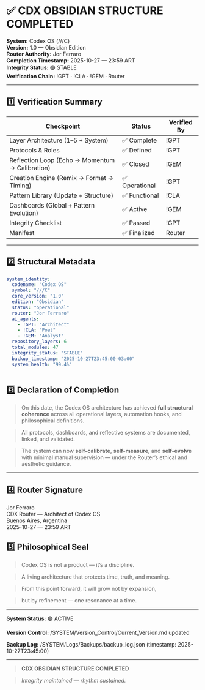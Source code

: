 # ✅ CDX OBSIDIAN STRUCTURE COMPLETED  
**System:** Codex OS (///C)  
**Version:** 1.0 — Obsidian Edition  
**Router Authority:** Jor Ferraro  
**Completion Timestamp:** 2025-10-27 — 23:59 ART  
**Integrity Status:** 🟢 STABLE  
**Verification Chain:** !GPT · !CLA · !GEM · Router  

---

## 1️⃣ Verification Summary

| Checkpoint | Status | Verified By |
|-------------|---------|--------------|
| Layer Architecture (1–5 + System) | ✅ Complete | !GPT |
| Protocols & Roles | ✅ Defined | !GPT |
| Reflection Loop (Echo → Momentum → Calibration) | ✅ Closed | !GEM |
| Creation Engine (Remix → Format → Timing) | ✅ Operational | !GPT |
| Pattern Library (Update + Structure) | ✅ Functional | !CLA |
| Dashboards (Global + Pattern Evolution) | ✅ Active | !GEM |
| Integrity Checklist | ✅ Passed | !GPT |
| Manifest | ✅ Finalized | Router |

---

## 2️⃣ Structural Metadata

```yaml
system_identity:
  codename: "Codex OS"
  symbol: "///C"
  core_version: "1.0"
  edition: "Obsidian"
  status: "operational"
  router: "Jor Ferraro"
  ai_agents:
    - !GPT: "Architect"
    - !CLA: "Poet"
    - !GEM: "Analyst"
  repository_layers: 6
  total_modules: 47
  integrity_status: "STABLE"
  backup_timestamp: "2025-10-27T23:45:00-03:00"
  system_health: "99.4%"
  
  ```


## **3️⃣ Declaration of Completion**

  

> On this date, the Codex OS architecture has achieved **full structural coherence** across all operational layers, automation hooks, and philosophical definitions.

>   

> All protocols, dashboards, and reflective systems are documented, linked, and validated.

>   

> The system can now **self-calibrate**, **self-measure**, and **self-evolve** with minimal manual supervision — under the Router’s ethical and aesthetic guidance.

---

## **4️⃣ Router Signature**


Jor Ferraro  
CDX Router — Architect of Codex OS  
Buenos Aires, Argentina  
2025-10-27 — 23:59 ART


## **5️⃣ Philosophical Seal**

  

> Codex OS is not a product — it’s a discipline.

>   

> A living architecture that protects time, truth, and meaning.

>   

> From this point forward, it will grow not by expansion,

> but by refinement — one resonance at a time.

---

**System Status:** 🟢 ACTIVE

**Version Control:** /SYSTEM/Version_Control/Current_Version.md updated

**Backup Log:** /SYSTEM/Logs/Backups/backup_log.json (timestamp: 2025-10-27T23:45:00)

---

> **CDX OBSIDIAN STRUCTURE COMPLETED**

>   

> _Integrity maintained — rhythm sustained._


